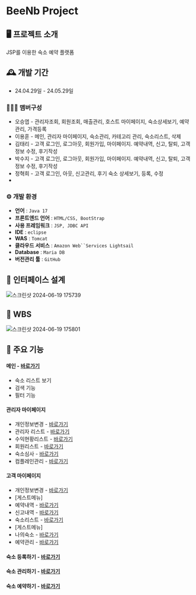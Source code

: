# BeeNb Project

## 🖥️ 프로젝트 소개

JSP를 이용한 숙소 예약 플랫폼

## 🕰️ 개발 기간

-   24.04.29일 - 24.05.29일

### 🧑‍🤝‍🧑 맴버구성

-   오승엽 - 관리자조회, 회원조회, 매출관리, 호스트 마이페이지, 숙소상세보기, 예약관리, 가격등록
-   이용훈 - 메인, 관리자 마이페이지, 숙소관리, 카테고리 관리, 숙소리스트, 삭제
-   김태리 -  고객 로그인, 로그아웃, 회원가입, 마이페이지. 예약내역, 신고, 탈퇴, 고객정보 수정, 후기작성
-   박수지 - 고객 로그인, 로그아웃, 회원가입, 마이페이지. 예약내역, 신고, 탈퇴, 고객정보 수정, 후기작성
-   정혁희 - 고객 로그인, 아웃, 신고관리, 후기 숙소 상세보기, 등록, 수정
- 
### ⚙️ 개발 환경

[](https://github.com/ChaeHyunWoo/SpringBoot-Project-MEGABOX#%EF%B8%8F-%EA%B0%9C%EB%B0%9C-%ED%99%98%EA%B2%BD)

-   **언어** : `Java 17`
-   **프론트엔드 언어** : `HTML/CSS, BootStrap`
-  **사용 프레임워크** : `JSP, JDBC API`
-   **IDE**  :  `eclipse`
-   **WAS**  :  `Tomcat`
-   **클라우드 서비스**  : `Amazon Web``Services Lightsail`
-   **Database**  : `Maria DB`
-   **버전관리 툴**  : `GitHub`

## 📌 인터페이스 설계
![스크린샷 2024-06-19 175739](https://github.com/TEAM-beeNb/BeeNb/assets/145954981/80ce9c54-5232-4a64-86c6-ca008731d8e2)

## 📌 WBS
![스크린샷 2024-06-19 175801](https://github.com/TEAM-beeNb/BeeNb/assets/145954981/474ed302-1003-44d5-9308-18c55406a406)

## 📌 주요 기능

[](https://github.com/ChaeHyunWoo/SpringBoot-Project-MEGABOX#-%EC%A3%BC%EC%9A%94-%EA%B8%B0%EB%8A%A5)

#### 메인 -  [바로가기](http://52.79.169.153/BeeNb/customer/customerRoomList.jsp)
-   숙소 리스트 보기
-   검색 기능
-   필터 기능

#### 관리자 마이페이지

-   개인정보변경 -  [바로가기](http://52.79.169.153/BeeNb/emp/empOne.jsp)
-   관리자 리스트 -  [바로가기](http://52.79.169.153/BeeNb/emp/empList.jsp)
-   수익현황리스트 -  [바로가기](http://52.79.169.153/BeeNb/emp/revenueList.jsp)
-    회원리스트 -  [바로가기](http://52.79.169.153/BeeNb/emp/customerList.jsp)
-   숙소심사 -  [바로가기](http://52.79.169.153/BeeNb/emp/pendingRoomList.jsp)
-   컴플레인관리 -  [바로가기](http://52.79.169.153/BeeNb/emp/vocList.jsp)

#### 고객 마이페이지

-   개인정보변경  -  [바로가기](http://52.79.169.153/BeeNb/customer/customerOne.jsp)
-   [게스트메뉴]
-   예약내역 -  [바로가기](http://52.79.169.153/BeeNb/customer/customerBookingList.jsp)
-   신고내역 -  [바로가기](http://52.79.169.153/BeeNb/customer/customerComplainList.jsp)
-   숙소리스트 -  [바로가기](http://52.79.169.153/BeeNb/customer/customerRoomList.jsp)
-   [게스트메뉴]
- 나의숙소 -  [바로가기](http://52.79.169.153/BeeNb/customer/hostRoomList.jsp)
- 예약관리 -  [바로가기](http://52.79.169.153/BeeNb/customer/hostBookingList.jsp)
#### 숙소 등록하기 -  [바로가기](http://52.79.169.153/BeeNb/customer/addRoomForm.jsp)

#### 숙소 관리하기 -  [바로가기](http://52.79.169.153/BeeNb/emp/pendingRoomList.jsp)

#### 숙소 예약하기 -  [바로가기](http://52.79.169.153/BeeNb/customer/customerRoomOne.jsp?roomNo=1)
